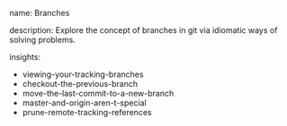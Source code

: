 name: Branches

description: Explore the concept of branches in git via idiomatic ways of solving problems.

insights:

- viewing-your-tracking-branches
- checkout-the-previous-branch
- move-the-last-commit-to-a-new-branch
- master-and-origin-aren-t-special
- prune-remote-tracking-references
